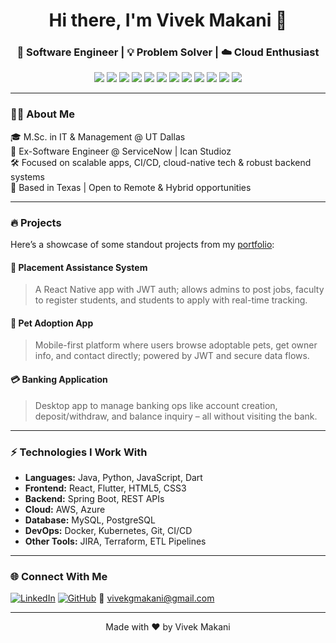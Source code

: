 <h1 align="center">Hi there, I'm Vivek Makani 👋</h1>
<h3 align="center">🚀 Software Engineer | 💡 Problem Solver | ☁️ Cloud Enthusiast</h3>

<p align="center">
  <img src="https://img.shields.io/badge/Java-ED8B00?style=for-the-badge&logo=java&logoColor=white"/>
  <img src="https://img.shields.io/badge/Python-3776AB?style=for-the-badge&logo=python&logoColor=white"/>
  <img src="https://img.shields.io/badge/Spring_Boot-6DB33F?style=for-the-badge&logo=spring-boot&logoColor=white"/>
  <img src="https://img.shields.io/badge/AWS-232F3E?style=for-the-badge&logo=amazonaws&logoColor=white"/>
  <img src="https://img.shields.io/badge/React-20232A?style=for-the-badge&logo=react&logoColor=61DAFB"/>
  <img src="https://img.shields.io/badge/Flutter-02569B?style=for-the-badge&logo=flutter&logoColor=white"/>
  <img src="https://img.shields.io/badge/MySQL-4479A1?style=for-the-badge&logo=mysql&logoColor=white"/>
  <img src="https://img.shields.io/badge/HTML5-E34F26?style=for-the-badge&logo=html5&logoColor=white"/>
  <img src="https://img.shields.io/badge/CSS3-1572B6?style=for-the-badge&logo=css3&logoColor=white"/>
  <img src="https://img.shields.io/badge/Git-F05032?style=for-the-badge&logo=git&logoColor=white"/>
  <img src="https://img.shields.io/badge/Docker-2496ED?style=for-the-badge&logo=docker&logoColor=white"/>
  <img src="https://img.shields.io/badge/Kubernetes-326CE5?style=for-the-badge&logo=kubernetes&logoColor=white"/>
</p>

---

### 👨‍💻 About Me

🎓 M.Sc. in IT & Management @ UT Dallas  
💼 Ex-Software Engineer @ ServiceNow | Ican Studioz  
🛠️ Focused on scalable apps, CI/CD, cloud-native tech & robust backend systems  
📍 Based in Texas | Open to Remote & Hybrid opportunities  

---

### 🔥 Projects

Here’s a showcase of some standout projects from my [portfolio](https://vivekmakani.github.io/portfolio/):

#### 🧠 **Placement Assistance System**
> A React Native app with JWT auth; allows admins to post jobs, faculty to register students, and students to apply with real-time tracking.

#### 🐶 **Pet Adoption App**
> Mobile-first platform where users browse adoptable pets, get owner info, and contact directly; powered by JWT and secure data flows.

#### 💳 **Banking Application**
> Desktop app to manage banking ops like account creation, deposit/withdraw, and balance inquiry – all without visiting the bank.

---

### ⚡ Technologies I Work With

- **Languages:** Java, Python, JavaScript, Dart  
- **Frontend:** React, Flutter, HTML5, CSS3  
- **Backend:** Spring Boot, REST APIs  
- **Cloud:** AWS, Azure  
- **Database:** MySQL, PostgreSQL  
- **DevOps:** Docker, Kubernetes, Git, CI/CD  
- **Other Tools:** JIRA, Terraform, ETL Pipelines

---

### 🌐 Connect With Me

[![LinkedIn](https://img.shields.io/badge/-LinkedIn-0077B5?style=flat-square&logo=linkedin&logoColor=white)](www.linkedin.com/in/vivek-makani)
[![GitHub](https://img.shields.io/badge/-GitHub-181717?style=flat-square&logo=github&logoColor=white)](https://github.com/vivekmakani)
📧 [vivekgmakani@gmail.com](mailto:vivekgmakani@gmail.com)

---

<p align="center">Made with ❤️ by Vivek Makani</p>
